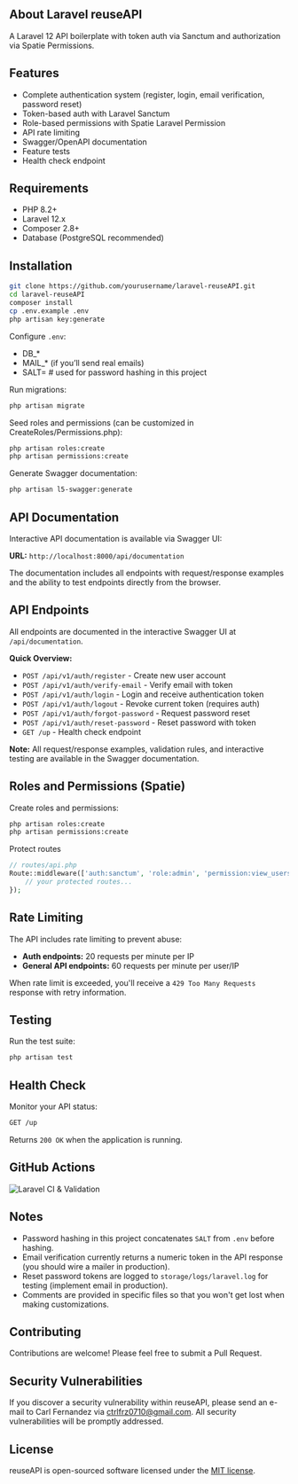 ## About Laravel reuseAPI

A Laravel 12 API boilerplate with token auth via Sanctum and authorization via Spatie Permissions.

## Features
- Complete authentication system (register, login, email verification, password reset)
- Token-based auth with Laravel Sanctum
- Role-based permissions with Spatie Laravel Permission
- API rate limiting
- Swagger/OpenAPI documentation
- Feature tests
- Health check endpoint

## Requirements
- PHP 8.2+
- Laravel 12.x
- Composer 2.8+
- Database (PostgreSQL recommended)

## Installation
```bash
git clone https://github.com/yourusername/laravel-reuseAPI.git
cd laravel-reuseAPI
composer install
cp .env.example .env
php artisan key:generate
```

Configure `.env`:
- DB_*
- MAIL_* (if you’ll send real emails)
- SALT=<your-random-string>  # used for password hashing in this project

Run migrations:
```bash
php artisan migrate
```

Seed roles and permissions (can be customized in CreateRoles/Permissions.php):
```bash
php artisan roles:create
php artisan permissions:create
```

Generate Swagger documentation:
```bash
php artisan l5-swagger:generate
```

## API Documentation

Interactive API documentation is available via Swagger UI:

**URL:** `http://localhost:8000/api/documentation`

The documentation includes all endpoints with request/response examples and the ability to test endpoints directly from the browser.

## API Endpoints

All endpoints are documented in the interactive Swagger UI at `/api/documentation`.

**Quick Overview:**
- `POST /api/v1/auth/register` - Create new user account
- `POST /api/v1/auth/verify-email` - Verify email with token
- `POST /api/v1/auth/login` - Login and receive authentication token
- `POST /api/v1/auth/logout` - Revoke current token (requires auth)
- `POST /api/v1/auth/forgot-password` - Request password reset
- `POST /api/v1/auth/reset-password` - Reset password with token
- `GET /up` - Health check endpoint

**Note:** All request/response examples, validation rules, and interactive testing are available in the Swagger documentation.

## Roles and Permissions (Spatie)
Create roles and permissions:
```bash
php artisan roles:create
php artisan permissions:create
```

Protect routes
```php
// routes/api.php
Route::middleware(['auth:sanctum', 'role:admin', 'permission:view_users'])->group(function () {
    // your protected routes...
});
```

## Rate Limiting

The API includes rate limiting to prevent abuse:
- **Auth endpoints:** 20 requests per minute per IP
- **General API endpoints:** 60 requests per minute per user/IP

When rate limit is exceeded, you'll receive a `429 Too Many Requests` response with retry information.

## Testing

Run the test suite:
```bash
php artisan test
```

## Health Check

Monitor your API status:
```bash
GET /up
```
Returns `200 OK` when the application is running.

## GitHub Actions

![Laravel CI & Validation](https://github.com/darkttyu/laravel-reuseAPI/actions/workflows/laravel-ci.yml/badge.svg)


## Notes
- Password hashing in this project concatenates `SALT` from `.env` before hashing.
- Email verification currently returns a numeric token in the API response (you should wire a mailer in production).
- Reset password tokens are logged to `storage/logs/laravel.log` for testing (implement email in production).
- Comments are provided in specific files so that you won't get lost when making customizations.

## Contributing

Contributions are welcome! Please feel free to submit a Pull Request.

## Security Vulnerabilities

If you discover a security vulnerability within reuseAPI, please send an e-mail to Carl Fernandez via [ctrlfrz0710@gmail.com](mailto:ctrlfrz0710@gmail.com). All security vulnerabilities will be promptly addressed.

## License

reuseAPI is open-sourced software licensed under the [MIT license](https://opensource.org/licenses/MIT).